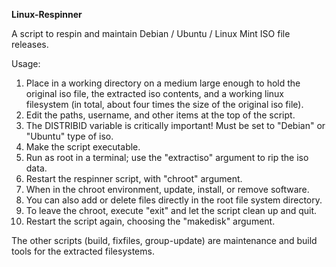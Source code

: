 **Linux-Respinner**

A script to respin and maintain Debian / Ubuntu / Linux Mint ISO file releases.

Usage:

1) Place in a working directory on a medium large enough to hold the original iso file, the extracted iso contents, and a working linux filesystem (in total, about four times the size of the original iso file).
2) Edit the paths, username, and other items at the top of the script.
3) The DISTRIBID variable is critically important! Must be set to "Debian" or "Ubuntu" type of iso.
4) Make the script executable.
5) Run as root in a terminal; use the "extractiso" argument to rip the iso data.
6) Restart the respinner script, with "chroot" argument.
7) When in the chroot environment, update, install, or remove software.
8) You can also add or delete files directly in the root file system directory.
9) To leave the chroot, execute "exit" and let the script clean up and quit.
10) Restart the script again, choosing the "makedisk" argument.

The other scripts (build, fixfiles, group-update) are maintenance and build tools for the extracted filesystems.

